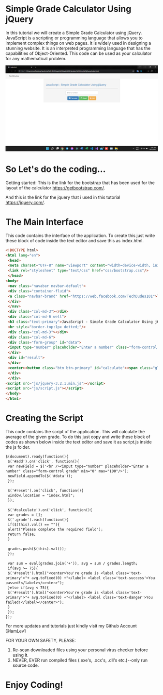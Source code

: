 # Simple Grade Calculator Using jQuery

In this tutorial we will create a Simple Grade Calculator using jQuery. JavaScript is a scripting or programming language that allows you to implement complex things on web pages. It is widely used in designing a stunning website. It is an interpreted programming language that has the capabilities of Object-Oriented. This code can be used as your calculator for any mathematical problem.


![img](./image.png)

# So Let's do the coding...
Getting started:
This is the link for the bootstrap that has been used for the layout of the calculator https://getbootstrap.com/.

And this is the link for the jquery that i used in this tutorial https://jquery.com/.

# The Main Interface
This code contains the interface of the application. To create this just write these block of code inside the text editor and save this as index.html.
```HTML
<!DOCTYPE html>
<html lang="en">
 <head>
 <meta charset="UTF-8" name="viewport" content="width=device-width, initial-scale=1"/>
 <link rel="stylesheet" type="text/css" href="css/bootstrap.css"/>
 </head>
<body>
 <nav class="navabar navbar-default">
 <div class="container-fluid">
 <a class="navbar-brand" href="https://web.facebook.com/TechDudes101">TechDudes</a>
 </div>
 </nav>
 <div class="col-md-3"></div>
 <div class="col-md-6 well">
 <h3 class="text-primary">JavaScript - Simple Grade Calculator Using jQuery</h3>
 <hr style="border-top:1px dotted;"/>
 <div class="col-md-3"></div>
 <div class="col-md-6">
 <div class="form-group" id="data">
 <input type="number" placeholder="Enter a number" class="form-control grade" min="0" max="100"/>
 </div>
 <div id="result">
 </div>
 <center><button class="btn btn-primary" id="calculate"><span class="glyphicon glyphicon-credit-card"></span> Calculate</button> <button class="btn btn-success" id="reset"><span class="glyphicon glyphicon-refresh"></span> Reset</button> <button class="btn btn-warning" id="add"><span class="glyphicon glyphicon-plus"></span> Add</button></center>
 </div>
 </div>
<script src="js/jquery-3.2.1.min.js"></script>
<script src="js/script.js"></script>
</body>
</html>
```
# Creating the Script
This code contains the script of the application. This will calculate the average of the given grade. To do this just copy and write these block of codes as shown below inside the text editor and save it as script.js inside the js folder.
```Script
$(document).ready(function(){
 $('#add').on('click', function(){
 var newField = $('<br /><input type="number" placeholder="Enter a number" class="form-control grade" min="0" max="100"/>');
 newField.appendTo($('#data'));
 });
 
 $('#reset').on('click', function(){
 window.location = "index.html";
 });
 
 $('#calculate').on('click', function(){
 var grades = [];
 $('.grade').each(function(){
 if($(this).val() == ""){
 alert("Please complete the required field");
 return false;
 }
 
 grades.push($(this).val());
 });
 
 var sum = eval(grades.join('+')), avg = sum / grades.length;
 if(avg >= 75){
 $('#result').html("<center>You're grade is <label class='text-primary'>"+ avg.toFixed(0) +"</label> <label class='text-success'>You passed!</label></center>");
 }else if(avg < 75){
 $('#result').html("<center>You're grade is <label class='text-primary'>"+ avg.toFixed(0) +"</label> <label class='text-danger'>You failed!</label></center>");
 }
 });
});
```

For more updates and tutorials just kindly visit my Github Account @IamLev1 

FOR YOUR OWN SAFETY, PLEASE:

1. Re-scan downloaded files using your personal virus checker before using it.
2. NEVER, EVER run compiled files (.exe's, .ocx's, .dll's etc.)--only run source code.

# Enjoy Coding!





